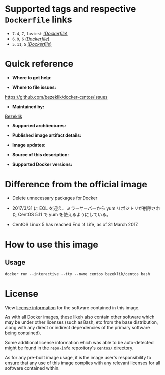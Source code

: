 # Supported tags and respective `Dockerfile` links

- `7.4`, `7`, `lastest` [(*Dockerfile*)](https://github.com/bezeklik/docker-centos/blob/master/7/Dockerfile)
- `6.9`, `6` [(*Dockerfile*)](https://github.com/bezeklik/docker-centos/blob/master/6/Dockerfile)
- `5.11`, `5` [(*Dockerfile*)](https://github.com/bezeklik/docker-centos/blob/master/5/Dockerfile)

# Quick reference

- **Where to get help:**

- **Where to file issues:**

https://github.com/bezeklik/docker-centos/issues

- **Maintained by:**

[Bezeklik](https://github.com/bezeklik/)

- **Supported architectures:**

- **Published image artifact details:**

- **Image updates:**

- **Source of this description:**

- **Supported Docker versions:**

# Difference from the official image

- Delete unnecessary packages for Docker

- 2017/3/31 に EOL を迎え、ミラーサーバーから yum リポジトリが削除された CentOS 5.11 で yum を使えるようにしている。

- CentOS Linux 5 has reached End of Life, as of 31 March 2017.

# How to use this image

## Usage

```
docker run --interactive --tty --name centos bezeklik/centos bash
```

# License

View [license information](https://github.com/bezeklik/docker-centos/blob/master/LICENSE) for the software contained in this image.

As with all Docker images, these likely also contain other software which may be under other licenses (such as Bash, etc from the base distribution, along with any direct or indirect dependencies of the primary software being contained).

Some additional license information which was able to be auto-detected might be found in [the `repo-info` repository's `centos/` directory](https://github.com/docker-library/repo-info/tree/master/repos/centos).

As for any pre-built image usage, it is the image user's responsibility to ensure that any use of this image complies with any relevant licenses for all software contained within.

